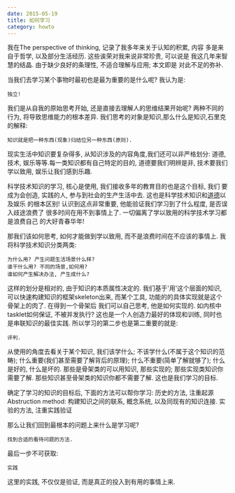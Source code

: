 ```yaml
---
date: 2015-05-19
title: 如何学习
category: howto
---
```


我在The perspective of thinking, 记录了我多年来关于认知的积累, 内容
多是来自于哲学, 以及部分生活经历. 这些诶荣对我来说非常珍贵, 可以说是
我这几年来智慧的结晶. 由于缺少良好的条理性, 不适合理解与应用; 本文即是
对此不足的弥补.

当我们去学习某个事物时最初也是最为重要的是什么呢?
我认为是:

	独立!
我们是从自我的原始思考开始, 还是直接去理解人的思维结果开始呢?
两种不同的行为, 将导致思维能力的根本差异.
我们思考的对象是知识,那么什么是知识,石里克的解释:

	知识就是把一种东西(现象)归结位另一种东西(原则).
现实生活中知识要复杂得多, 从知识涉及的内容角度,我们还可以非严格划分:
道德, 技术, 娱乐等等.每一类知识都有自己特定的目的, 道德要我们明辨是非,
技术要我们学以致用, 娱乐让我们感到乐趣.

科学技术知识的学习, 核心是使用, 我们接收多年的教育目的也是这个目标, 我们
要成为会创造, 实践的人, 参与到社会的生产生活中去.
这也是科学技术知识和[道德](http://www.bilibili.com/sp/%E5%8D%97%E6%96%B9%E5%85%AC%E5%9B%AD)以及娱乐
的根本区别! 认识到这点非常重要, 他能验证我们学习到了什么程度, 是否误入歧途浪费了
很多时间在用不到事情上了. 一切偏离了学以致用的科学技术学习都是浪费自己
的大好青春华年!

那我们该如何思考, 如何才能做到学以致用, 而不是浪费时间在不应该的事情上.
我将科学技术知识分类两类:

	为什么用? 产生问题生活场景什么样? 
	谁干什么用? 不同的场景,如何用?
	谁如何产生解决办法, 产生成什么?
这样的划分是相对的, 由于知识的本质属性决定的.
我们基于'用'这个层面的知识, 可以快速构建知识的框架skeleton出来,
而某个工具, 功能的的具体实现就是这个骨架上的肉了. 在得到一个骨架后
我们可以自己思考, 他是如何实现的. 如内核中tasklet如何保证, 不被并发执行?
这也是一个人创造力最好的体现和训练, 同时也是串联知识的最佳实践.
所以学习的第二步也是第二重要的就是:

	评判.
从使用的角度去看关于某个知识, 我们该学什么; 不该学什么(不属于这个知识的范畴);
什么重要(我们甚至需要了解背后的原理); 什么不重要(简单了解就够了);
什么是好的, 什么是坏的.
那些是骨架类的可以用知识, 那些实现的; 那些实现类知识你需要了解.
那些知识甚至骨架类的知识你都不需要了解.
这也是我们学习的目标.

确定了学习的知识的目标后, 下面的方法可以帮你学习:
历史的方法, 注重起源
Abstruction method: 构建知识之间的联系, 概念系统, 以及同现有的知识连接.
实验的方法, 注重实践验证

那么让我们回到最根本的问题上来什么是学习呢?

	找到合适的看待问题的方法.

最后一步不可获取:

	实践
这里的实践, 不仅仅是验证, 而是真正的投入到有用的事情上来.
